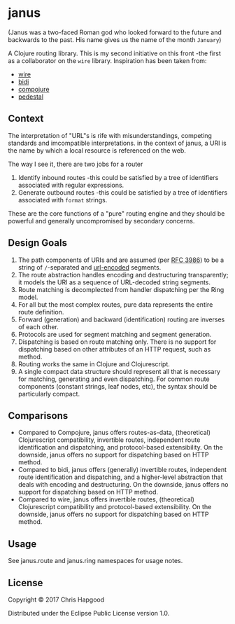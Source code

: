 # janus
(Janus was a two-faced Roman god who looked forward to the future and backwards to the past.  His name gives us the name of the month `January`)

A Clojure routing library.  This is my second initiative on this front -the first as a collaborator on the `wire` library.  Inspiration has been taken from:

 * [wire](https://github.com/mwmitchell/wire)
 * [bidi](https://github.com/juxt/bidi)
 * [compojure](https://github.com/weavejester/compojure)
 * [pedestal](https://github.com/pedestal/pedestal)

## Context
The interpretation of "URL"s is rife with misunderstandings, competing standards and imcompatible interpretations.  in the context of janus, a URI is the name by which a local resource is referenced on the web.

The way I see it, there are two jobs for a router

1. Identify inbound routes -this could be satisfied by a tree of identifiers associated with regular expressions.
2. Generate outbound routes -this could be satisfied by a tree of identifiers associated with `format` strings.

These are the core functions of a "pure" routing engine and they should be powerful and generally uncompromised by secondary concerns.

## Design Goals
 1. The path components of URIs and are assumed (per [RFC 3986](https://en.wikipedia.org/wiki/Uniform_Resource_Identifier#Syntax)) to be a string of `/`-separated and [url-encoded](https://en.wikipedia.org/wiki/Percent-encoding) segments.
 1. The route abstraction handles encoding and destructuring transparently; it models the URI
    as a sequence of URL-decoded string segments.
 1. Route matching is decomplected from handler dispatching per the Ring model.
 1. For all but the most complex routes, pure data represents the entire route definition.
 1. Forward (generation) and backward (identification) routing are inverses of each other.
 1. Protocols are used for segment matching and segment generation.
 1. Dispatching is based on route matching only.  There is no support for dispatching based on other attributes of an HTTP request, such as method.
 1. Routing works the same in Clojure and Clojurescript.
 1. A single compact data structure should represent all that is necessary for matching, generating and even dispatching.  For common route components (constant strings, leaf nodes, etc), the syntax should be particularly compact.

## Comparisons
 * Compared to Compojure, janus offers routes-as-data, (theoretical) Clojurescript compatibility, invertible routes, independent route identification and dispatching, and protocol-based extensibility.   On the downside, janus offers no support for dispatching based on HTTP method.
 * Compared to bidi, janus offers (generally) invertible routes, independent route identification and dispatching, and a higher-level abstraction that deals with encoding and destructuring.  On the downside, janus offers no support for dispatching based on HTTP method.
 * Compared to wire, janus offers invertible routes, (theoretical) Clojurescript compatibility and protocol-based extensibility.  On the downside, janus offers no support for dispatching based on HTTP method.

## Usage

See janus.route and janus.ring namespaces for usage notes.

## License

Copyright © 2017 Chris Hapgood

Distributed under the Eclipse Public License version 1.0.
